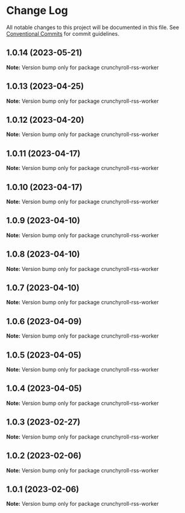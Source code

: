 # Change Log

All notable changes to this project will be documented in this file.
See [Conventional Commits](https://conventionalcommits.org) for commit guidelines.

## 1.0.14 (2023-05-21)

**Note:** Version bump only for package crunchyroll-rss-worker





## 1.0.13 (2023-04-25)

**Note:** Version bump only for package crunchyroll-rss-worker





## 1.0.12 (2023-04-20)

**Note:** Version bump only for package crunchyroll-rss-worker





## 1.0.11 (2023-04-17)

**Note:** Version bump only for package crunchyroll-rss-worker





## 1.0.10 (2023-04-17)

**Note:** Version bump only for package crunchyroll-rss-worker





## 1.0.9 (2023-04-10)

**Note:** Version bump only for package crunchyroll-rss-worker





## 1.0.8 (2023-04-10)

**Note:** Version bump only for package crunchyroll-rss-worker





## 1.0.7 (2023-04-10)

**Note:** Version bump only for package crunchyroll-rss-worker





## 1.0.6 (2023-04-09)

**Note:** Version bump only for package crunchyroll-rss-worker





## 1.0.5 (2023-04-05)

**Note:** Version bump only for package crunchyroll-rss-worker





## 1.0.4 (2023-04-05)

**Note:** Version bump only for package crunchyroll-rss-worker





## 1.0.3 (2023-02-27)

**Note:** Version bump only for package crunchyroll-rss-worker





## 1.0.2 (2023-02-06)

**Note:** Version bump only for package crunchyroll-rss-worker





## 1.0.1 (2023-02-06)

**Note:** Version bump only for package crunchyroll-rss-worker
